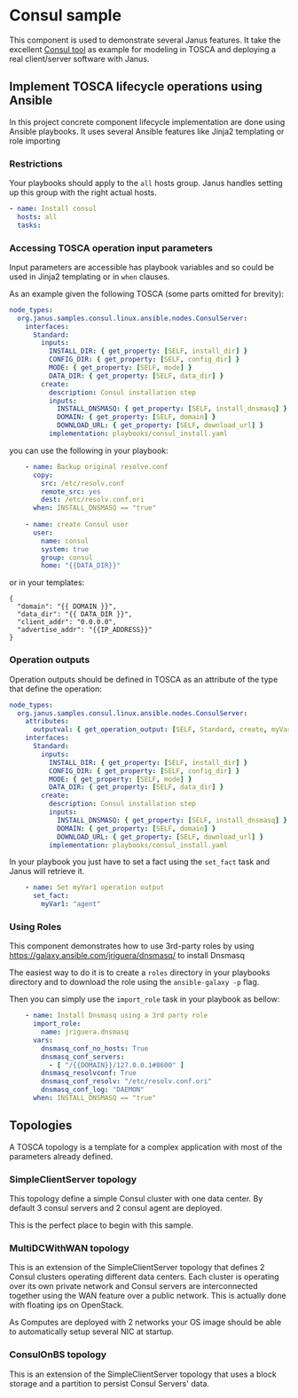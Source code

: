 # Consul sample

This component is used to demonstrate several Janus features. 
It take the excellent [Consul tool](https://www.consul.io) as example for modeling
in TOSCA and deploying a real client/server software with Janus.

## Implement TOSCA lifecycle operations using Ansible

In this project concrete component lifecycle implementation are done using Ansible playbooks.
It uses several Ansible features like Jinja2 templating or role importing

### Restrictions

Your playbooks should apply to the `all` hosts group. Janus handles setting up this group with the right
actual hosts.

```yaml
- name: Install consul
  hosts: all
  tasks:
```

### Accessing TOSCA operation input parameters

Input parameters are accessible has playbook variables and so could be used in Jinja2 templating
or in `when` clauses.

As an example given the following TOSCA (some parts omitted for brevity):

```yaml
node_types:
  org.janus.samples.consul.linux.ansible.nodes.ConsulServer:
    interfaces:
      Standard:
        inputs:
          INSTALL_DIR: { get_property: [SELF, install_dir] }
          CONFIG_DIR: { get_property: [SELF, config_dir] }
          MODE: { get_property: [SELF, mode] }
          DATA_DIR: { get_property: [SELF, data_dir] }
        create:
          description: Consul installation step
          inputs:
            INSTALL_DNSMASQ: { get_property: [SELF, install_dnsmasq] }
            DOMAIN: { get_property: [SELF, domain] }
            DOWNLOAD_URL: { get_property: [SELF, download_url] }
          implementation: playbooks/consul_install.yaml
```

you can use the following in your playbook:

```yaml
    - name: Backup original resolve.conf
      copy:
        src: /etc/resolv.conf
        remote_src: yes
        dest: /etc/resolv.conf.ori
      when: INSTALL_DNSMASQ == "true"
      
    - name: create Consul user
      user:
        name: consul
        system: true
        group: consul
        home: "{{DATA_DIR}}"
```

or in your templates:

```jinja2
{
  "domain": "{{ DOMAIN }}",
  "data_dir": "{{ DATA_DIR }}",
  "client_addr": "0.0.0.0",
  "advertise_addr": "{{IP_ADDRESS}}"
}
```


### Operation outputs 

Operation outputs should be defined in TOSCA as an attribute of the type that define the operation:

```yaml
node_types:
  org.janus.samples.consul.linux.ansible.nodes.ConsulServer:
    attributes:
      outputval: { get_operation_output: [SELF, Standard, create, myVar1] }
    interfaces:
      Standard:
        inputs:
          INSTALL_DIR: { get_property: [SELF, install_dir] }
          CONFIG_DIR: { get_property: [SELF, config_dir] }
          MODE: { get_property: [SELF, mode] }
          DATA_DIR: { get_property: [SELF, data_dir] }
        create:
          description: Consul installation step
          inputs:
            INSTALL_DNSMASQ: { get_property: [SELF, install_dnsmasq] }
            DOMAIN: { get_property: [SELF, domain] }
            DOWNLOAD_URL: { get_property: [SELF, download_url] }
          implementation: playbooks/consul_install.yaml
```

In your playbook you just have to set a fact using the `set_fact` task and Janus will retrieve it.

```yaml
    - name: Set myVar1 operation output
      set_fact:
        myVar1: "agent"
```

### Using Roles

This component demonstrates how to use 3rd-party roles by using https://galaxy.ansible.com/jriguera/dnsmasq/
to install Dnsmasq

The easiest way to do it is to create a `roles` directory in your playbooks directory and to download
the role using the `ansible-galaxy -p` flag.

Then you can simply use the `import_role` task in your playbook as bellow:

```yaml
    - name: Install Dnsmasq using a 3rd party role
      import_role:
        name: jriguera.dnsmasq
      vars:
        dnsmasq_conf_no_hosts: True
        dnsmasq_conf_servers:
          - [ "/{{DOMAIN}}/127.0.0.1#8600" ]
        dnsmasq_resolvconf: True
        dnsmasq_conf_resolv: "/etc/resolv.conf.ori"
        dnsmasq_conf_log: "DAEMON"
      when: INSTALL_DNSMASQ == "true"
```

## Topologies

A TOSCA topology is a template for a complex application with most of the parameters already defined.

### SimpleClientServer topology

This topology define a simple Consul cluster with one data center.
By default 3 consul servers and 2 consul agent are deployed.

This is the perfect place to begin with this sample. 

### MultiDCWithWAN topology

This is an extension of the SimpleClientServer topology that defines 2 Consul clusters operating
different data centers. Each cluster is operating over its own private network and Consul servers are interconnected
together using the WAN feature over a public network. This is actually done with floating ips on OpenStack.

As Computes are deployed with 2 networks your OS image should be able to automatically setup several NIC at startup.  

### ConsulOnBS topology

This is an extension of the SimpleClientServer topology that uses a block storage and a partition to persist Consul Servers' data.
